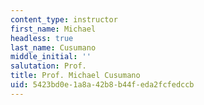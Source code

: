 ```yaml
---
content_type: instructor
first_name: Michael
headless: true
last_name: Cusumano
middle_initial: ''
salutation: Prof.
title: Prof. Michael Cusumano
uid: 5423bd0e-1a8a-42b8-b44f-eda2fcfedccb
---
```

